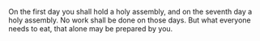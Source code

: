On the first day you shall hold a holy assembly, and on the seventh day a holy assembly. No work shall be done on those days. But what everyone needs to eat, that alone may be prepared by you.
